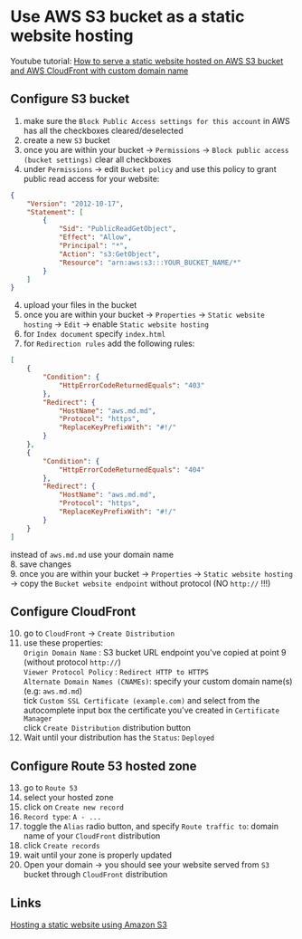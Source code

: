 # Use AWS S3 bucket as a static website hosting
  
Youtube tutorial: [How to serve a static website hosted on AWS S3 bucket and AWS CloudFront with custom domain name](https://www.youtube.com/channel/UCd2btbWoByFedOolTMsRSCA)  
  
## Configure S3 bucket  
1. make sure the `Block Public Access settings for this account` in AWS has all the checkboxes cleared/deselected 
2. create a new `S3` bucket 
3. once you are within your bucket -> `Permissions` -> `Block public access (bucket settings)` clear all checkboxes 
4. under `Permissions` -> edit `Bucket policy` and use this policy to grant public read access for your website: 
````json
{
    "Version": "2012-10-17",
    "Statement": [
        {
            "Sid": "PublicReadGetObject",
            "Effect": "Allow",
            "Principal": "*",
            "Action": "s3:GetObject",
            "Resource": "arn:aws:s3:::YOUR_BUCKET_NAME/*"
        }
    ]
}
````
4. upload your files in the bucket  
5. once you are within your bucket -> `Properties` -> `Static website hosting` -> `Edit` -> enable `Static website hosting`  
6. for `Index document` specify `index.html`  
7. for `Redirection rules` add the following rules: 
```json
[
    {
        "Condition": {
            "HttpErrorCodeReturnedEquals": "403"
        },
        "Redirect": {
            "HostName": "aws.md.md",
            "Protocol": "https",
            "ReplaceKeyPrefixWith": "#!/"
        }
    },
    {
        "Condition": {
            "HttpErrorCodeReturnedEquals": "404"
        },
        "Redirect": {
            "HostName": "aws.md.md",
            "Protocol": "https",
            "ReplaceKeyPrefixWith": "#!/"
        }
    }
]
```
instead of `aws.md.md` use your domain name  
8. save changes  
9. once you are within your bucket -> `Properties` -> `Static website hosting` -> copy the `Bucket website endpoint` without protocol (NO `http://` !!!) 
 
## Configure CloudFront
10. go to `CloudFront` -> `Create Distribution` 
11. use these properties:  
  `Origin Domain Name` : S3 bucket URL endpoint you've copied at point 9 (without protocol `http://`)   
  `Viewer Protocol Policy` : `Redirect HTTP to HTTPS`  
  `Alternate Domain Names (CNAMEs)`: specify your custom domain name(s) (e.g: `aws.md.md`)  
  tick `Custom SSL Certificate (example.com)` and select from the autocomplete input box the certificate you've created in `Certificate Manager`  
  click `Create Distribution` distribution button  
12. Wait until your distribution has the `Status`: `Deployed` 
  
## Configure Route 53 hosted zone
13. go to `Route 53`  
14. select your hosted zone  
15. click on `Create new record`  
16. `Record type`: `A - ...`
17. toggle the `Alias` radio button, and specify `Route traffic to`: domain name of your `CloudFront` distribution  
18. click `Create records`  
19. wait until your zone is properly updated
20. Open your domain -> you should see your website served from `S3` bucket through `CloudFront` distribution


## Links
[Hosting a static website using Amazon S3](https://docs.aws.amazon.com/AmazonS3/latest/userguide/WebsiteHosting.html)
